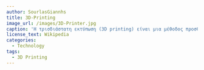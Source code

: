 ```yaml
---
author: SourlasGiannhs
title: 3D-Printing  
image_url: /images/3D-Printer.jpg
caption: 'Η τρισδιάστατη εκτύπωση (3D printing) είναι μια μέθοδος προσθετικής κατασκευής στην οποία κατασκευάζονται αντικείμενα μέσω της διαδοχικής πρόσθεσης επάλληλων στρώσεων υλικού. Στη τρισδιάστατη εκτύπωση μπορούν να χρησιμοποιηθούν διάφοροι τύποι υλικού, κυρίως κεραμικά και πολυμερή. Οι τρισδιάστατοι εκτυπωτές χρησιμοποιούνται κυρίως για την κατασκευή φυσικών μοντέλων και πρωτοτύπων από σχεδιαστές, μηχανικούς και ομάδες ανάπτυξης νέων προϊόντων, έχουν τη δυνατότητα να εκτυπώνουν μέρη και εξαρτήματα από διάφορα υλικά, με διαφορετικές μηχανικές και φυσικές ιδιότητες και συχνά σε μια ενιαία διαδικασία κατασκευής.'
license_text: Wikipedia
categories:
  - Technology
tags:
  - 3D Printing
---
```

